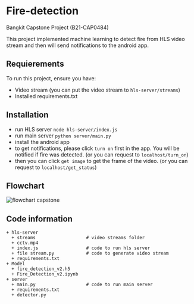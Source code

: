 # Fire-detection
Bangkit Capstone Project (B21-CAP0484)

This project implemented machine learning to detect fire from HLS video stream and then will send notifications to the android app.

## Requierements
To run this project, ensure you have:
- Video stream (you can put the video stream to `hls-server/streams`)
- Installed requirements.txt

## Installation
- run HLS server
`node hls-server/index.js`
- run main server
`python server/main.py`
- install the android app
- to get notifications, please click `turn on` first in the app. You will be notified if fire was detected. (or you can request to `localhost/turn_on`)
- then you can click `get image` to get the frame of the video. (or you can request to `localhost/get_status`)

## Flowchart
![flowchart capstone](https://user-images.githubusercontent.com/56325833/120769525-6c953600-c547-11eb-9683-1a6f201ee94b.jpeg)

## Code information
    + hls-server
      + streams                   # video streams folder
      + cctv.mp4
      + index.js                  # code to run hls server
      + file stream.py            # code to generate video stream
      + requirements.txt
    + Model
      + fire_detection_v2.h5
      + Fire_Detection_v2.ipynb
    + server
      + main.py                   # code to run main server
      + requirements.txt
      + detector.py
